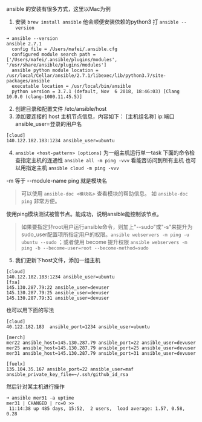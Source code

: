 ansible 的安装有很多方式，这里以Mac为例
1. 安装 `brew install ansible`
他会顺便安装依赖的python3
打 `ansible --version`
```
➜ ansible --version
ansible 2.7.1
  config file = /Users/mafei/.ansible.cfg
  configured module search path = ['/Users/mafei/.ansible/plugins/modules', '/usr/share/ansible/plugins/modules']
  ansible python module location = /usr/local/Cellar/ansible/2.7.1/libexec/lib/python3.7/site-packages/ansible
  executable location = /usr/local/bin/ansible
  python version = 3.7.1 (default, Nov  6 2018, 18:46:03) [Clang 10.0.0 (clang-1000.11.45.5)]
```
2. 创建目录和配置文件
/etc/ansible/host
3. 添加要连接的 host 主机节点信息，内容如下：
[主机组名称]
ip:端口 ansible_user=登录的用户名
```
[cloud]
140.122.182.183:1234 ansible_user=ubuntu
```
4. `ansible <host-pattern> [options]` 为一组主机运行单一task
下面的命令检查指定主机的连通性
`ansible all -m ping -vvv`
看能否访问到所有主机
也可以用指定主机 `ansible cloud -m ping -vvv`

-m 等于 --module-name
ping 就是模块名

> 可以使用 `ansible-doc <模块名>` 查看模块的帮助信息。 如 `ansible-doc ping` 非常方便。

使用ping模块测试被管节点。能成功，说明ansible能控制该节点。

> 如果要指定非root用户运行ansible命令，则加上"--sudo"或"-s"来提升为sudo_user配置项所指定用户的权限。`ansible webservers -m ping -u ubuntu --sudo` ；或者使用 become 提升权限 `ansible webservers -m ping -b --become-user=root --become-method=sudo`

5. 我们更新下host文件，添加一组主机
```
[cloud]
140.122.182.183:1234 ansible_user=ubuntu
[fxa]
145.130.287.79:22 ansible_user=devuser
145.130.287.79:25 ansible_user=devuser
145.130.287.79:31 ansible_user=devuser
```
也可以用下面的写法
```
[cloud]
40.122.182.183  ansible_port=1234 ansible_user=ubuntu

[merch]
mer22 ansible_host=145.130.287.79 ansible_port=22 ansible_user=devuser
mer25 ansible_host=145.130.287.79 ansible_port=25 ansible_user=devuser
mer31 ansible_host=145.130.287.79 ansible_port=31 ansible_user=devuser

[fuelx]
135.104.35.167 ansible_port=22 ansible_user=maf ansible_private_key_file=~/.ssh/github_id_rsa
```
然后针对某主机进行操作
```
➜ ansible mer31 -a uptime
mer31 | CHANGED | rc=0 >>
 11:14:38 up 485 days, 15:52,  2 users,  load average: 1.57, 0.58, 0.28
```
